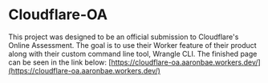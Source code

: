 # Cloudflare-OA

This project was designed to be an official submission to Cloudflare's Online Assessment. The goal is to use their Worker feature of their product along with their custom command line tool, Wrangle CLI. The finished page can be seen in the link below:
[https://cloudflare-oa.aaronbae.workers.dev/](https://cloudflare-oa.aaronbae.workers.dev/)
